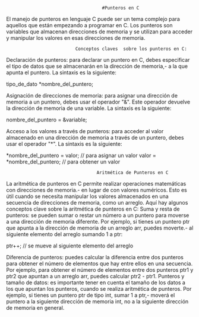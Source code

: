                                         #Punteros en C
                                        
El manejo de punteros en lenguaje C puede ser un tema complejo para aquellos que están empezando a programar en C. 
Los punteros son variables que almacenan direcciones de memoria y se utilizan para acceder y manipular los valores en esas direcciones de memoria.

                              Conceptos claves  sobre los punteros en C:

Declaración de punteros: para declarar un puntero en C, debes especificar el tipo de datos que se almacenarán en la dirección de memoria,- 
a la que apunta el puntero. La sintaxis es la siguiente:

tipo_de_dato *nombre_del_puntero;
                           
Asignación de direcciones de memoria: para asignar una dirección de memoria a un puntero, debes usar el operador "&". 
Este operador devuelve la dirección de memoria de una variable. La sintaxis es la siguiente:
           
nombre_del_puntero = &variable;
                                    
Acceso a los valores a través de punteros: para acceder al valor almacenado en una dirección de memoria a través de un puntero, 
debes usar el operador "*". La sintaxis es la siguiente:

*nombre_del_puntero = valor;  // para asignar un valor
valor = *nombre_del_puntero;  // para obtener un valor

                                      
                                      Aritmética de Punteros en C
                                      
La aritmética de punteros en C permite realizar operaciones matemáticas con direcciones de memoria.- 
en lugar de con valores numéricos. 
Esto es útil cuando se necesita manipular los valores almacenados en una secuencia de direcciones de memoria, como un arreglo.
Aquí hay algunos conceptos clave sobre la aritmética de punteros en C:
Suma y resta de punteros: se pueden sumar o restar un número a un puntero para moverse a una dirección de memoria diferente. 
Por ejemplo, si tienes un puntero ptr que apunta a la dirección de memoria de un arreglo arr, puedes moverte.- 
al siguiente elemento del arreglo sumando 1 a ptr:    

ptr++;  // se mueve al siguiente elemento del arreglo

Diferencia de punteros: puedes calcular la diferencia entre dos punteros para obtener el número de elementos que hay entre ellos en una secuencia. 
Por ejemplo, para obtener el número de elementos entre dos punteros ptr1 y ptr2 que apuntan a un arreglo arr, puedes calcular ptr2 - ptr1.
Punteros y tamaño de datos: es importante tener en cuenta el tamaño de los datos a los que apuntan los punteros, 
cuando se realiza aritmética de punteros. Por ejemplo, si tienes un puntero ptr de tipo int, sumar 1 a ptr,- 
moverá el puntero a la siguiente dirección de memoria int, no a la siguiente dirección de memoria en general.

